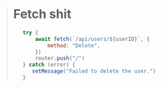> # Fetch shit
>
> ``` JavaScript
>    try {
>        await fetch(`/api/users/${userID}`, {
>            method: "Delete",
>        })
>        router.push("/")
>    } catch (error) {
>       setMessage("Failed to delete the user.")
>    }
> ```

